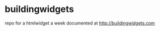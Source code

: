 buildingwidgets
===============

repo for a htmlwidget a week documented at http://buildingwidgets.com
